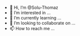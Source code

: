 - 👋 Hi, I’m @Solu-Thomaz
- 👀 I’m interested in ...
- 🌱 I’m currently learning ...
- 💞️ I’m looking to collaborate on ...
- 📫 How to reach me ...

<!---
Solu-Thomaz/Solu-Thomaz is a ✨ special ✨ repository because its `README.md` (this file) appears on your GitHub profile.
You can click the Preview link to take a look at your changes.
--->
